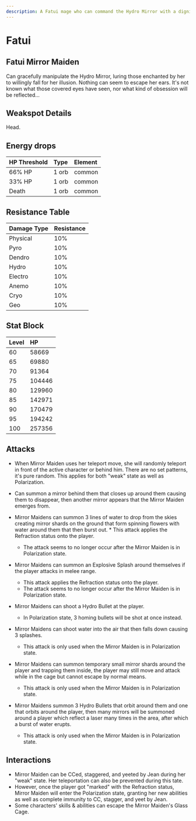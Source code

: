 ```yaml
---
description: A Fatui mage who can command the Hydro Mirror with a dignified posture as if she is worshipping the gods..
---
```


# Fatui

## Fatui Mirror Maiden

Can gracefully manipulate the Hydro Mirror, luring those enchanted by her to willingly fall for her illusion. Nothing can seem to escape her ears. It's not known what those covered eyes have seen, nor what kind of obsession will be reflected...

## Weakspot Details

Head.

## Energy drops

| HP Threshold | Type | Element |
| :--- | :--- | :--- |
| 66% HP | 1 orb | common  
| 33% HP | 1 orb | common   
| Death | 1 orb | common

## Resistance Table

| Damage Type | Resistance |
| :--- | :--- |
| Physical | 10% |
| Pyro | 10% |
| Dendro | 10% |
| Hydro | 10% |
| Electro | 10% |
| Anemo | 10% |
| Cryo | 10% |
| Geo | 10% |

## Stat Block

| Level | HP |
| :--- | :--- |
| 60 | 58669 |
| 65 | 69880 |
| 70 | 91364 |
| 75 | 104446 |
| 80 | 129960 |
| 85 | 142971 |
| 90 | 170479 |
| 95 | 194242 |
| 100 | 257356 |

## Attacks

* When Mirror Maiden uses her teleport move, she will randomly teleport in front of the active character or behind him. There are no set patterns, it's pure random. This applies for both "weak" state as well as Polarization.

* Can summon a mirror behind them that closes up around them causing them to disappear, then another mirror appears that the Mirror Maiden emerges from.
* Mirror Maidens can summon 3 lines of water to drop from the skies creating mirror shards on the ground that form spinning flowers with water around them that then burst out.     * This attack applies the Refraction status onto the player.
  * The attack seems to no longer occur after the Mirror Maiden is in Polarization state.
* Mirror Maidens can summon an Explosive Splash around themselves if the player attacks in melee range. 
  * This attack applies the Refraction status onto the player. 
  * The attack seems to no longer occur after the Mirror Maiden is in Polarization state.
* Mirror Maidens can shoot a Hydro Bullet at the player.
  * In Polarization state, 3 homing bullets will be shot at once instead.
* Mirror Maidens can shoot water into the air that then falls down causing 3 splashes.
  * This attack is only used when the Mirror Maiden is in Polarization state.
* Mirror Maidens can summon temporary small mirror shards around the player and trapping them inside, the player may still move and attack while in the cage but cannot escape by normal means.
  * This attack is only used when the Mirror Maiden is in Polarization state.
* Mirror Maidens summon 3 Hydro Bullets that orbit around them and one that orbits around the player, then many mirrors will be summoned around a player which reflect a laser many times in the area, after which a burst of water erupts.
  * This attack is only used when the Mirror Maiden is in Polarization state.

## Interactions

* Mirror Maiden can be CCed, staggered, and yeeted by Jean during her "weak" state. Her teleportation can also be prevented during this tate.
* However, once the player got "marked" with the Refraction status, Mirror Maiden will enter the Polarization state, granting her new abilities as well as complete immunity to CC, stagger, and yeet by Jean.
* Some characters' skills & abilities can escape the Mirror Maiden's Glass Cage.
